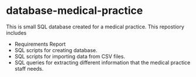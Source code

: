 # database-medical-practice

This is small SQL database created for a medical practice.
This repostiory includes
* Requirements Report
* SQL scripts  for creating database. 
* SQL scripts for importing data from CSV files.
* SQL queries for extracting different information that the medical practice staff needs.
